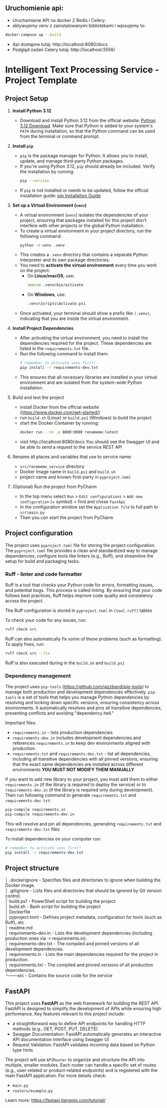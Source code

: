 ## Uruchomienie api:
* Uruchamianie API na docker Z Redis i Celery:
* aktywujemy venv z zainstalowanymi bibliotekami i wpisujemy to:
```bash
docker-compose up --build
```

* Api dostępne tutaj: http://localhost:8080/docs
* Podgląd zadań Celery tutaj: http://localhost:5556/


# Intelligent Text Processing Service - Project Template

## Project Setup

1. **Install Python 3.12**
    * Download and install Python 3.12 from the official
      website: [Python 3.12 Download](https://www.python.org/downloads/).
      Make sure that Python is added to your system's `PATH` during installation, so that the Python command can be used
      from the terminal or command prompt.

2. **Install `pip`**
    * `pip` is the package manager for Python. It allows you to install, update, and manage third-party Python packages.
    * If you're using Python 3.12, `pip` should already be included. Verify the installation by running:
      ```bash
      pip --version
      ```
    * If `pip` is not installed or needs to be updated, follow the official installation
      guide: [pip Installation Guide](https://pip.pypa.io/en/stable/installation/).

3. **Set up a Virtual Environment (`venv`)**
    * A virtual environment (`venv`) isolates the dependencies of your project, ensuring that packages installed for
      this project don’t interfere with other projects or the global Python installation.
    * To create a virtual environment in your project directory, run the following command:
      ```bash
      python -m venv .venv
      ```
    * This creates a `.venv` directory that contains a separate Python interpreter and its own package directories.
    * You need to **activate the virtual environment** every time you work on the project:
        * On **Linux/macOS**, use:
          ```bash
          source .venv/bin/activate
          ```
        * On **Windows**, use:
          ```powershell
          .venv\Scripts\Activate.ps1
          ```
    * Once activated, your terminal should show a prefix like `(.venv)`, indicating that you are inside the virtual
      environment.

4. **Install Project Dependencies**
    * After activating the virtual environment, you need to install the dependencies required for the project. These
      dependencies are listed in the `requirements.txt` file.
    * Run the following command to install them:
      ```bash
      # remember to activate venv first!
      pip install -r requirements-dev.txt
      ```
    * This ensures that all necessary libraries are installed in your virtual environment and are isolated from the
      system-wide Python installation.

5. Build and test the project
    * install Docker from the official website (https://www.docker.com/get-started/)
    * run `build.sh` (Linux) or `build.ps1` (Windows) to build the project
    * start the Docker Container by running:
      ```bash
      docker run --rm -p 8080:8080 renameme:latest
      ```
    * visit http://localhost:8080/docs You should see the Swagger UI and be able to send a request to the service REST
      API

6. Rename all places and variables that use to service name:
    * `src/renameme_service` directory
    * Docker Image name in `build.ps1` and `build.sh`
    * project name and known-first-party in `pyproject.toml`

7. (Optional) Run the project from PyCharm
    * In the top menu select `Run` > `Edit configurations` > `Add new configuration` (+ symbol) > find and
      chose `FastApi`
    * In the configuration window set the `Application file` to full path to `src\main.py`
    * Then you can start the project from PyCharm

## Project configuration

The project uses `pyproject.toml` file for storing the project configuration. The `pyproject.toml` file provides a clean
and standardized way to manage dependencies, configure tools like linters (e.g., Ruff), and streamline the setup for
build and packaging tasks.

### Ruff - linter and code formatter

Ruff is a tool that checks your Python code for errors, formatting issues, and potential bugs. This process is called
linting. By ensuring that your code follows best practices, Ruff helps improve code quality and consistency across the
project.

The Ruff configuration is stored in `pyproject.toml` in `[tool.ruff]` tables

To check your code for any issues, run:

```bash
ruff check src
```

Ruff can also automatically fix some of these problems (such as formatting). To apply fixes, run:

```bash
ruff check src --fix
```

Ruff is also executed during in the `build.sh` and `build.ps1`

### Dependency management

The project uses `pip-tools` (https://github.com/jazzband/pip-tools) to manage both production and development
dependencies effectively.
`pip-tools` is a set of tools that helps you manage Python dependencies by resolving and locking down specific versions,
ensuring consistency across environments. It automatically resolves and pins all transitive dependencies, preventing
conflicts and avoiding "dependency hell."

Important files:

* `requirements.in` - lists production dependencies
* `requirements-dev.in` includes development dependencies and references `requirements.in` to keep dev environments
  aligned with production
* `requirements.txt` and `requirements-dev.txt` - list all dependencies, including all transitive dependencies with all
  pinned versions, ensuring that the exact same dependencies are installed across different environments **YOU MUST NOT
  MODIFY THEM MANUALLY**

If you want to add new library to your project, you must add them to either `requirements.in` (if the library is
required to deploy the service) or to `requirements-dev.in` (if the library is required only during development). Then
run following command to  generate `requirements.txt` and `requirements-dev.txt`:

```bash
pip-compile requirements.in
pip-compile requirements-dev.in
```
This will resolve and pin all dependencies, generating `requirements.txt` and `requirements-dev.txt` files

To install dependencies on your computer run:

```bash
# remember to activate venv first!
pip install -r requirements-dev.txt
```

## Project structure

│ .dockerignore - Specifies files and directories to ignore when building the Docker image.  
│ .gitignore - Lists files and directories that should be ignored by Git version control.  
│ build.ps1 - PowerShell script for building the project  
│ build.sh - Bash script for building the project  
│ Dockerfile  
│ pyproject.toml - Defines project metadata, configuration for tools (such as Ruff), etc   
│ readme.md  
│ requirements-dev.in - Lists the development dependencies (including production ones via -r requirements.in).   
│ requirements-dev.txt - The compiled and pinned versions of all development dependencies.  
│ requirements.in - Lists the main dependencies required for the project in production.  
│ requirements.txt - The compiled and pinned versions of all production dependencies.  
└───src - Contains the source code for the service  

## FastAPI

This project uses **FastAPI** as the web framework for building the REST API. FastAPI is designed to simplify the
development of APIs while ensuring high performance. Key features relevant to this project include:

* a straightforward way to define API endpoints for handling HTTP methods (e.g., GET, POST, PUT, DELETE)
* Swagger Documentation: FastAPI automatically generates an interactive API documentation interface using Swagger UI
* Request Validation: FastAPI validates incoming data based on Python type hints

The project will use `APIRouter` to organize and structure the API into multiple, smaller modules.
Each router can handle a specific set of routes (e.g., user-related or product-related endpoints) and is registered with
the main FastAPI application.
For more details check:

* `main.py`
* `routers/example.py`

Learn more: https://fastapi.tiangolo.com/tutorial/
